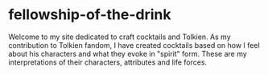 # fellowship-of-the-drink
Welcome to my site dedicated to craft cocktails and Tolkien. As my contribution to Tolkien fandom, I have created cocktails based on how I feel about his characters and what they evoke in "spirit" form. These are my interpretations of their characters, attributes and life forces. 
